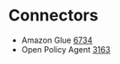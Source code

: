 # Connectors

* Amazon Glue [6734](https://github.com/odpi/egeria/issues/6734)
* Open Policy Agent [3163](https://github.com/odpi/egeria/issues/3163)
